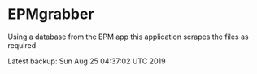 # EPMgrabber
Using a database from the EPM app this application scrapes the files as required


Latest backup: Sun Aug 25 04:37:02 UTC 2019

